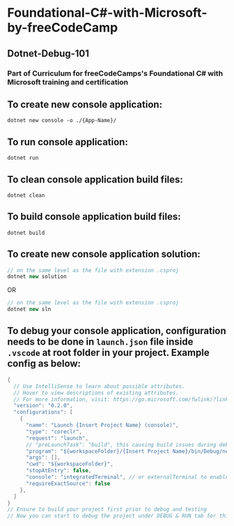 # Foundational-C#-with-Microsoft-by-freeCodeCamp

## Dotnet-Debug-101

### Part of Curriculum for freeCodeCamps's Foundational C# with Microsoft training and certification

## To create new console application:

```
dotnet new console -o ./{App-Name}/
```

## To run console application:

```
dotnet run
```

## To clean console application build files:

```
dotnet clean
```

## To build console application build files:

```
dotnet build
```

## To create new console application solution:

```c#
// on the same level as the file with extension .csproj
dotnet new solution
```

OR

```c#
// on the same level as the file with extension .csproj
dotnet new sln
```

## To debug your console application, configuration needs to be done in `launch.json` file inside `.vscode` at root folder in your project. Example config as below:

```c#
{
  // Use IntelliSense to learn about possible attributes.
  // Hover to view descriptions of existing attributes.
  // For more information, visit: https://go.microsoft.com/fwlink/?linkid=830387
  "version": "0.2.0",
  "configurations": [
    {
      "name": "Launch {Insert Project Name} (console)",
      "type": "coreclr",
      "request": "launch",
      // "preLaunchTask": "build", this causing build issues during debug process initiation
      "program": "${workspaceFolder}/{Insert Project Name}/bin/Debug/net7.0/{Insert Project Name}.dll",
      "args": [],
      "cwd": "${workspaceFolder}",
      "stopAtEntry": false,
      "console": "integratedTerminal", // or externalTerminal to enable debug user input variable's such as Console.ReadLine();
      "requireExactSource": false
    },
  ]
}
// Ensure to build your project first prior to debug and testing
// Now you can start to debug the project under DEBUG & RUN tab for this project
```
